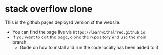 # stack overflow clone
This is the github pages deployed version of the website.

- You can find the page live via `https://learnwithalfred.github.io`
- If you want to edit the page, clone the repository and use the main branch.
  - Guide on how to install and run the code locally has been added to it
 

